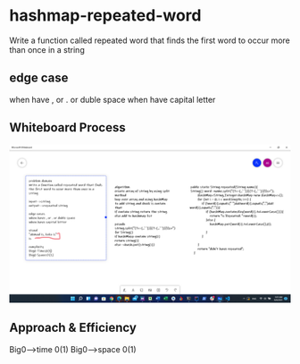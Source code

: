 # hashmap-repeated-word
Write a function called repeated word that finds the first word to occur more than once in a string

## edge case
when have , or . or duble space
when have capital letter

## Whiteboard Process

![hashmap-repeated-word](2021-09-06.png)


## Approach & Efficiency

Big0-->time 0(1)
Big0-->space 0(1)
